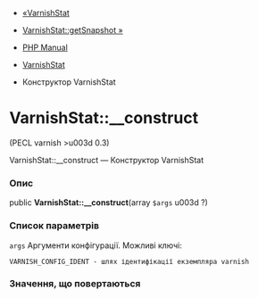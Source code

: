 - [«VarnishStat](class.varnishstat.md)
- [VarnishStat::getSnapshot »](varnishstat.getsnapshot.md)

- [PHP Manual](index.md)
- [VarnishStat](class.varnishstat.md)
- Конструктор VarnishStat

# VarnishStat::\_\_construct

(PECL varnish \>u003d 0.3)

VarnishStat::\_\_construct — Конструктор VarnishStat

### Опис

public **VarnishStat::\_\_construct**(array `$args` u003d ?)

### Список параметрів

`args`
Аргументи конфігурації. Можливі ключі:

``` parameterscode
VARNISH_CONFIG_IDENT - шлях ідентифікації екземпляра varnish
````

### Значення, що повертаються
